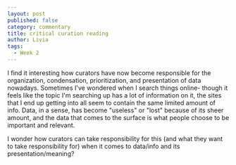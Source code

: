 ```yaml
---
layout: post
published: false
category: commentary
title: critical curation reading
author: Livia
tags:
  - Week 2
---
```

I find it interesting how curators have now become responsible for the organization, condensation, prioritization, and presentation of data nowadays. Sometimes I've wondered when I search things online- though it feels like the topic I'm searching up has a lot of information on it, the sites that I end up getting into all seem to contain the same limited amount of info. Data, in a sense, has become "useless" or "lost" because of its sheer amount, and the data that comes to the surface is what people choose to be important and relevant. 

I wonder how curators can take responsibility for this (and what they want to take responsibility for) when it comes to data/info and its presentation/meaning?
